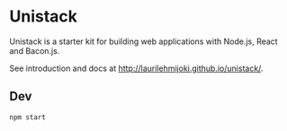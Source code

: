 # Unistack

Unistack is a starter kit for building web applications with Node.js, React and Bacon.js.

See introduction and docs at <http://laurilehmijoki.github.io/unistack/>.

## Dev

    npm start

